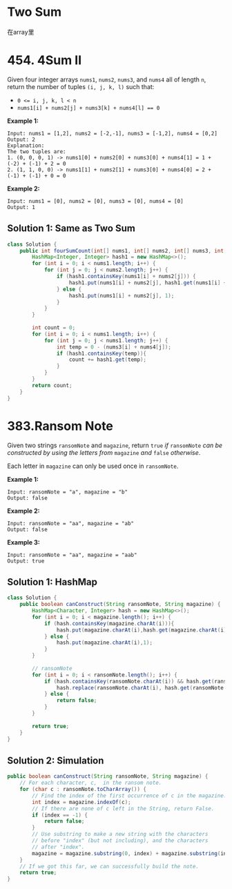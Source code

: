 # Two Sum

在array里



# 454. 4Sum II

Given four integer arrays `nums1`, `nums2`, `nums3`, and `nums4` all of length `n`, return the number of tuples `(i, j, k, l)` such that:

- `0 <= i, j, k, l < n`
- `nums1[i] + nums2[j] + nums3[k] + nums4[l] == 0`

 

**Example 1:**

```
Input: nums1 = [1,2], nums2 = [-2,-1], nums3 = [-1,2], nums4 = [0,2]
Output: 2
Explanation:
The two tuples are:
1. (0, 0, 0, 1) -> nums1[0] + nums2[0] + nums3[0] + nums4[1] = 1 + (-2) + (-1) + 2 = 0
2. (1, 1, 0, 0) -> nums1[1] + nums2[1] + nums3[0] + nums4[0] = 2 + (-1) + (-1) + 0 = 0
```

**Example 2:**

```
Input: nums1 = [0], nums2 = [0], nums3 = [0], nums4 = [0]
Output: 1
```





## Solution 1: Same as Two Sum

```java
class Solution {
    public int fourSumCount(int[] nums1, int[] nums2, int[] nums3, int[] nums4) {
        HashMap<Integer, Integer> hash1 = new HashMap<>();
        for (int i = 0; i < nums1.length; i++) {
            for (int j = 0; j < nums2.length; j++) {
                if (hash1.containsKey(nums1[i] + nums2[j])) {
                    hash1.put(nums1[i] + nums2[j], hash1.get(nums1[i] + nums2[j]) + 1);
                } else {
                    hash1.put(nums1[i] + nums2[j], 1);
                }
            }
        }
        
        int count = 0;
        for (int i = 0; i < nums1.length; i++) {
            for (int j = 0; j < nums1.length; j++) {
                int temp = 0 - (nums3[i] + nums4[j]);
                if (hash1.containsKey(temp)){
                    count += hash1.get(temp);
                }
            }
        }
        return count;
    }
}
```





# 383.Ransom Note

Given two strings `ransomNote` and `magazine`, return `true` *if* `ransomNote` *can be constructed by using the letters from* `magazine` *and* `false` *otherwise*.

Each letter in `magazine` can only be used once in `ransomNote`.

 

**Example 1:**

```
Input: ransomNote = "a", magazine = "b"
Output: false
```

**Example 2:**

```
Input: ransomNote = "aa", magazine = "ab"
Output: false
```

**Example 3:**

```
Input: ransomNote = "aa", magazine = "aab"
Output: true
```





## Solution 1: HashMap

```java
class Solution {
    public boolean canConstruct(String ransomNote, String magazine) {
        HashMap<Character, Integer> hash = new HashMap<>();
        for (int i = 0; i < magazine.length(); i++) {
            if (hash.containsKey(magazine.charAt(i))){
                hash.put(magazine.charAt(i),hash.get(magazine.charAt(i)) + 1);
            } else {
                hash.put(magazine.charAt(i),1);
            }
        }
        
        // ransomNote
        for (int i = 0; i < ransomNote.length(); i++) {
            if (hash.containsKey(ransomNote.charAt(i)) && hash.get(ransomNote.charAt(i)) > 0){
                hash.replace(ransomNote.charAt(i), hash.get(ransomNote.charAt(i)) - 1);
            } else {
                return false;
            }
        }
        
        return true;
    }
}
```





## Solution 2: Simulation

```java
public boolean canConstruct(String ransomNote, String magazine) {
    // For each character, c,  in the ransom note.
    for (char c : ransomNote.toCharArray()) {
        // Find the index of the first occurrence of c in the magazine.
        int index = magazine.indexOf(c);
        // If there are none of c left in the String, return False.
        if (index == -1) {
            return false;
        }
        // Use substring to make a new string with the characters 
        // before "index" (but not including), and the characters 
        // after "index". 
        magazine = magazine.substring(0, index) + magazine.substring(index + 1);
    }
    // If we got this far, we can successfully build the note.
    return true;
}
```

